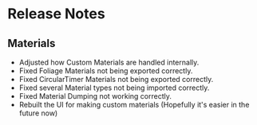 # Release Notes

## Materials
- Adjusted how Custom Materials are handled internally.
- Fixed Foliage Materials not being exported correctly.
- Fixed CircularTimer Materials not being exported correctly.
- Fixed several Material types not being imported correctly.
- Fixed Material Dumping not working correctly.
- Rebuilt the UI for making custom materials (Hopefully it's easier in the future now)